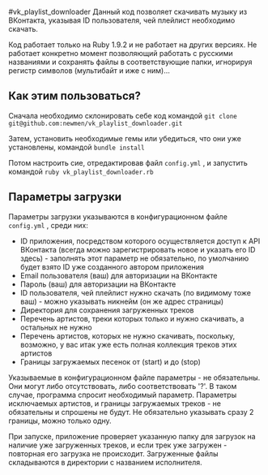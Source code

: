 #vk_playlist_downloader
Данный код позволяет скачивать музыку из ВКонтакта, указывая ID пользователя, чей плейлист необходимо скачать.

Код работает только на Ruby 1.9.2 и не работает на других версиях. Не работает конкретно момент позволяющий работать с русскими названиями и сохранять файлы в соответствующие папки, игнорируя регистр символов (мультибайт и иже с ним)...

## Как этим пользоваться?
Сначала необходимо склонировать себе код командой
``
 git clone git@github.com:newmen/vk_playlist_downloader.git 
``

Затем, установить необходимые гемы или убедиться, что они уже установлены, командой
``
bundle install
``

Потом настроить сие, отредактировав файл
``
config.yml
``
, и запустить командой
``
 ruby vk_playlist_downloader.rb 
``

## Параметры загрузки
Параметры загрузки указываются в конфигурационном файле
``
config.yml
``
, среди них:

- ID приложения, посредством которого осуществляется доступ к API ВКонтакта (всегда можно зарегистрировать новое и указать его ID здесь) - заполнять этот параметр не обязательно, по умолчанию будет взято ID уже созданного автором приложения
- Email пользователя (ваш) для авторизации на ВКонтакте
- Пароль (ваш) для авторизации на ВКонтакте
- ID пользователя, чей плейлист нужно скачать (по видимому тоже ваш) - можно указывать никнейм (он же адрес страницы)
- Директория для сохранения загруженных треков
- Перечень артистов, треки которых только и нужно скачивать, а остальных не нужно
- Перечень артистов, которых не нужно скачивать, поскольку, возможно, у вас итак уже есть полная коллекция треков этих артистов
- Границы загружаемых песенок от (start) и до (stop)

Указываемые в конфигурационном файле параметры - не обязательны. Они могут либо отсутствовать, либо соответствовать '?'. В таком случае, программа спросит необходимый параметр.
Параметры исключаемых артистов, и границы загружаемых треков - не обязательны и спрошены не будут. Не обязательно указывать сразу 2 границы, можно только одну.

При запуске, приложение проверяет указанную папку для загрузок на наличие уже загруженных треков, и если трек уже загружен - повторная его загрузка не происходит.
Загруженные файлы складываются в директории с названием исполнителя.
